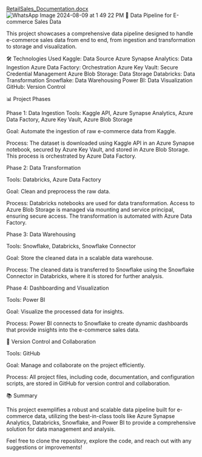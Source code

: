 [RetailSales_Documentation.docx](https://github.com/user-attachments/files/16565275/RetailSales_Documentation.docx)
![WhatsApp Image 2024-08-09 at 1 49 22 PM](https://github.com/user-attachments/assets/259e36ff-4214-4bfc-ac05-b32bdf66d335)
🚀 Data Pipeline for E-commerce Sales Data


This project showcases a comprehensive data pipeline designed to handle e-commerce sales data from end to end, from ingestion and transformation to storage and visualization.

🛠️ Technologies Used
Kaggle: Data Source
Azure Synapse Analytics: Data Ingestion
Azure Data Factory: Orchestration
Azure Key Vault: Secure Credential Management
Azure Blob Storage: Data Storage
Databricks: Data Transformation
Snowflake: Data Warehousing
Power BI: Data Visualization
GitHub: Version Control

📊 Project Phases

Phase 1: Data Ingestion
Tools: Kaggle API, Azure Synapse Analytics, Azure Data Factory, Azure Key Vault, Azure Blob Storage

Goal: Automate the ingestion of raw e-commerce data from Kaggle.

Process: The dataset is downloaded using Kaggle API in an Azure Synapse notebook, secured by Azure Key Vault, and stored in Azure Blob Storage. This process is orchestrated by Azure Data Factory.

Phase 2: Data Transformation

Tools: Databricks, Azure Data Factory

Goal: Clean and preprocess the raw data.

Process: Databricks notebooks are used for data transformation. Access to Azure Blob Storage is managed via mounting and service principal, ensuring secure access. The transformation is automated with Azure Data Factory.

Phase 3: Data Warehousing

Tools: Snowflake, Databricks, Snowflake Connector

Goal: Store the cleaned data in a scalable data warehouse.

Process: The cleaned data is transferred to Snowflake using the Snowflake Connector in Databricks, where it is stored for further analysis.

Phase 4: Dashboarding and Visualization

Tools: Power BI

Goal: Visualize the processed data for insights.

Process: Power BI connects to Snowflake to create dynamic dashboards that provide insights into the e-commerce sales data.

📂 Version Control and Collaboration

Tools: GitHub

Goal: Manage and collaborate on the project efficiently.

Process: All project files, including code, documentation, and configuration scripts, are stored in GitHub for version control and collaboration.


📚 Summary

This project exemplifies a robust and scalable data pipeline built for e-commerce data, utilizing the best-in-class tools like Azure Synapse Analytics, Databricks, Snowflake, and Power BI to provide a comprehensive solution for data management and analysis.

Feel free to clone the repository, explore the code, and reach out with any suggestions or improvements!
